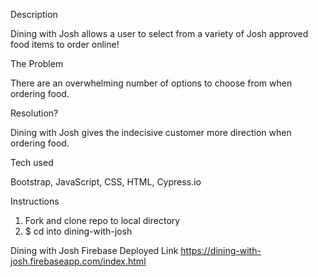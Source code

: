 Description

Dining with Josh allows a user to select from a variety of Josh approved food items to order online!

The Problem

There are an overwhelming number of options to choose from when ordering food.

Resolution?

Dining with Josh gives the indecisive customer more direction when ordering food.

Tech used

Bootstrap, JavaScript, CSS, HTML, Cypress.io

Instructions

1. Fork and clone repo to local directory
2. $ cd into dining-with-josh

Dining with Josh Firebase Deployed Link
https://dining-with-josh.firebaseapp.com/index.html
